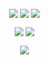 <p align="center">
  <a href="https://github.com/bandoafterdark"><img src="https://img.shields.io/github/followers/bandoafterdark?style=for-the-badge"></img></a>
  <a href="https://github.com/bandoafterdark"><img src="https://img.shields.io/github/stars/bandoafterdark?style=for-the-badge"></img></a>
  <a href="https://bandoafterdark.github.io/cwipt/"><img src="https://img.shields.io/website?down_message=site%20is%20down%21&style=for-the-badge&up_message=site%20is%20up%21&url=https%3A%2F%2Fscare.life"></img></a>
</p>

<p align="center">
  <a href="https://github.com/bandoafterdark"><img src="https://img.shields.io/badge/python-3670A0?style=for-the-badge&logo=python&logoColor=ffdd54"></a>
  <a href="https://github.com/bandoafterdark"><img src="https://img.shields.io/badge/typescript-%23007ACC.svg?style=for-the-badge&logo=typescript&logoColor=white"></a>
</p>

<p align="center"><img src="https://count.getloli.com/get/@:fedscucker?theme=gelbooru-h" /></p>
